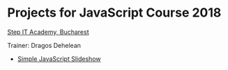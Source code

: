 # Projects for JavaScript Course 2018

[Step IT Academy, Bucharest](https://itstep.ro/)

Trainer: Dragos Dehelean

* [Simple JavaScript Slideshow](https://dragosdehelean.github.io/javascript-projects/modul6.4/)
